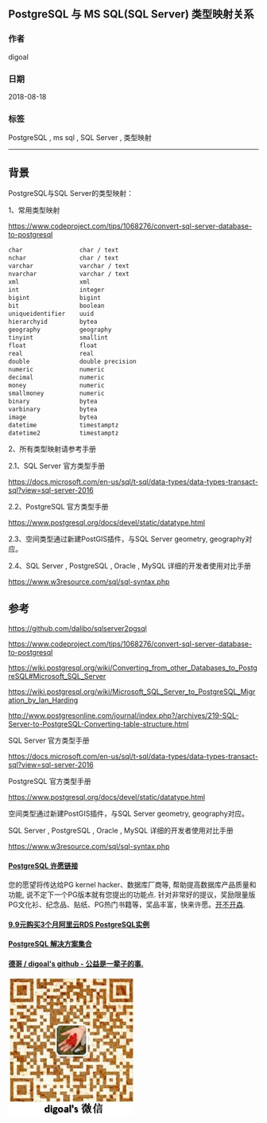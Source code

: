 ## PostgreSQL 与 MS SQL(SQL Server) 类型映射关系  
                                                                   
### 作者                                                                   
digoal                                                                   
                                                                   
### 日期                                                                   
2018-08-18                                                                 
                                                                   
### 标签                                                                   
PostgreSQL , ms sql , SQL Server , 类型映射          
                                                                   
----                                                                   
                                                                   
## 背景     
PostgreSQL与SQL Server的类型映射：  
  
1、常用类型映射  
  
https://www.codeproject.com/tips/1068276/convert-sql-server-database-to-postgresql  
  
```  
char                char / text  
nchar               char / text  
varchar             varchar / text  
nvarchar            varchar / text  
xml                 xml  
int                 integer  
bigint              bigint  
bit                 boolean  
uniqueidentifier    uuid  
hierarchyid         bytea  
geography           geography  
tinyint             smallint  
float               float  
real                real  
double              double precision  
numeric             numeric  
decimal             numeric  
money               numeric  
smallmoney          numeric  
binary              bytea  
varbinary           bytea  
image               bytea  
datetime            timestamptz  
datetime2           timestamptz  
```  
  
2、所有类型映射请参考手册  
  
2\.1、SQL Server 官方类型手册  
  
https://docs.microsoft.com/en-us/sql/t-sql/data-types/data-types-transact-sql?view=sql-server-2016  
  
2\.2、PostgreSQL 官方类型手册  
  
https://www.postgresql.org/docs/devel/static/datatype.html  
  
2\.3、空间类型通过新建PostGIS插件，与SQL Server geometry, geography对应。  
  
2\.4、SQL Server , PostgreSQL , Oracle , MySQL 详细的开发者使用对比手册  
  
https://www.w3resource.com/sql/sql-syntax.php  
  
## 参考  
https://github.com/dalibo/sqlserver2pgsql  
  
https://www.codeproject.com/tips/1068276/convert-sql-server-database-to-postgresql  
  
https://wiki.postgresql.org/wiki/Converting_from_other_Databases_to_PostgreSQL#Microsoft_SQL_Server  
  
https://wiki.postgresql.org/wiki/Microsoft_SQL_Server_to_PostgreSQL_Migration_by_Ian_Harding  
  
http://www.postgresonline.com/journal/index.php?/archives/219-SQL-Server-to-PostgreSQL-Converting-table-structure.html  
  
SQL Server 官方类型手册  
  
https://docs.microsoft.com/en-us/sql/t-sql/data-types/data-types-transact-sql?view=sql-server-2016  
  
PostgreSQL 官方类型手册  
  
https://www.postgresql.org/docs/devel/static/datatype.html  
  
空间类型通过新建PostGIS插件，与SQL Server geometry, geography对应。  
  
SQL Server , PostgreSQL , Oracle , MySQL 详细的开发者使用对比手册  
  
https://www.w3resource.com/sql/sql-syntax.php  
  
  
  
  
  
  
  
  
  
  
  
  
  
  
  
  
  
  
  
  
  
  
  
  
  
  
  
  
  
  
  
  
  
  
  
  
  
  
  
  
  
  
  
  
  
  
  
  
  
  
  
  
  
  
  
  
  
  
  
  
  
  
  
  
  
  
  
  
  
  
  
  
  
  
  
  
#### [PostgreSQL 许愿链接](https://github.com/digoal/blog/issues/76 "269ac3d1c492e938c0191101c7238216")
您的愿望将传达给PG kernel hacker、数据库厂商等, 帮助提高数据库产品质量和功能, 说不定下一个PG版本就有您提出的功能点. 针对非常好的提议，奖励限量版PG文化衫、纪念品、贴纸、PG热门书籍等，奖品丰富，快来许愿。[开不开森](https://github.com/digoal/blog/issues/76 "269ac3d1c492e938c0191101c7238216").  
  
  
#### [9.9元购买3个月阿里云RDS PostgreSQL实例](https://www.aliyun.com/database/postgresqlactivity "57258f76c37864c6e6d23383d05714ea")
  
  
#### [PostgreSQL 解决方案集合](https://yq.aliyun.com/topic/118 "40cff096e9ed7122c512b35d8561d9c8")
  
  
#### [德哥 / digoal's github - 公益是一辈子的事.](https://github.com/digoal/blog/blob/master/README.md "22709685feb7cab07d30f30387f0a9ae")
  
  
![digoal's wechat](../pic/digoal_weixin.jpg "f7ad92eeba24523fd47a6e1a0e691b59")
  
